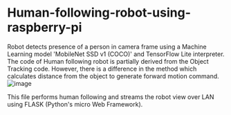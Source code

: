 # Human-following-robot-using-raspberry-pi
Robot detects presence of a person in camera frame using a Machine Learning model 'MobileNet SSD v1 (COCO)' and TensorFlow Lite interpreter. The code of Human following robot is partially derived from the Object Tracking code. However, there is a difference in the method which calculates distance from the object to generate forward motion command.
![image](https://github.com/engabdallahassem/Human-following-robot-using-raspberry-pi-/assets/40050556/3e02fd75-71da-427c-be76-92dcf20e25cc)

This file performs human following and streams the robot view over LAN using FLASK (Python's micro Web Framework).

